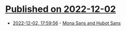 # [Published on 2022-12-02](index.md)

* [2022-12-02, 17:59:56](https://news.ycombinator.com/item?id=33834118) - [Mona Sans and Hubot Sans](https://github.blog/2022-12-02-introducing-mona-sans-and-hubot-sans/)
